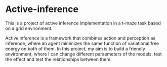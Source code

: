 # Active-inference

<p>This is a project of active inference implementation in a t-maze task based on a grid environment.</p>
<p>Active inference is a framework that combines action and perception as inference, where an agent minimizes the same function of variational free energy on both of them.   
In this project, my aim is to build a friendly environment, where I can change different paraemeters of the models, test the effect and test the relationships between them.</p>
